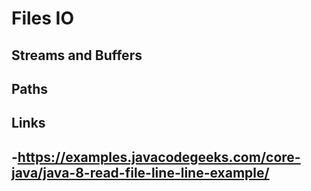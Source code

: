 # Files IO

## Streams and Buffers


## Paths


## Links

-https://examples.javacodegeeks.com/core-java/java-8-read-file-line-line-example/
-
